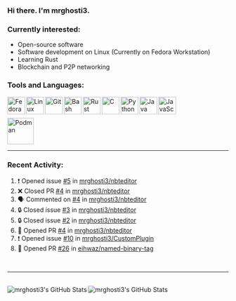 ### Hi there. I'm mrghosti3.

### Currently interested:

- Open-source software
- Software development on Linux (Currently on Fedora Workstation)
- Learning Rust
- Blockchain and P2P networking

### Tools and Languages:

<img align="left" width="40px" alt="Fedora Workstation" src="https://cdn.jsdelivr.net/gh/devicons/devicon/icons/fedora/fedora-original.svg" />
<img align="left" width="40px" alt="Linux" src="https://cdn.jsdelivr.net/gh/devicons/devicon/icons/linux/linux-original.svg" />
<img align="left" width="40px" alt="Git" src="https://cdn.jsdelivr.net/gh/devicons/devicon/icons/git/git-original.svg" />
<img align="left" width="40px" alt="Bash" src="https://cdn.jsdelivr.net/gh/devicons/devicon/icons/bash/bash-original.svg" />
<img align="left" width="40px" alt="Rust" src="https://cdn.jsdelivr.net/gh/devicons/devicon/icons/rust/rust-plain.svg" />
<img align="left" width="40px" alt="C" src="https://cdn.jsdelivr.net/gh/devicons/devicon/icons/c/c-original.svg" />
<img align="left" width="40px" alt="Python" src="https://cdn.jsdelivr.net/gh/devicons/devicon/icons/python/python-original.svg" />
<img align="left" width="40px" alt="Java" src="https://cdn.jsdelivr.net/gh/devicons/devicon/icons/java/java-original-wordmark.svg" />
<img align="left" width="40px" alt="JavaScript" src="https://cdn.jsdelivr.net/gh/devicons/devicon/icons/javascript/javascript-original.svg" />

<br><br>

<img width="60px" alt="Podman" src="https://cdn.jsdelivr.net/gh/devicons/devicon/icons/podman/podman-original.svg" />

---

### Recent Activity:

<!--START_SECTION:activity-->
1. ❗ Opened issue [#5](https://github.com/mrghosti3/nbteditor/issues/5) in [mrghosti3/nbteditor](https://github.com/mrghosti3/nbteditor)
2. ❌ Closed PR [#4](https://github.com/mrghosti3/nbteditor/pull/4) in [mrghosti3/nbteditor](https://github.com/mrghosti3/nbteditor)
3. 🗣 Commented on [#4](https://github.com/mrghosti3/nbteditor/issues/4) in [mrghosti3/nbteditor](https://github.com/mrghosti3/nbteditor)
4. 🔒 Closed issue [#3](https://github.com/mrghosti3/nbteditor/issues/3) in [mrghosti3/nbteditor](https://github.com/mrghosti3/nbteditor)
5. 🔒 Closed issue [#2](https://github.com/mrghosti3/nbteditor/issues/2) in [mrghosti3/nbteditor](https://github.com/mrghosti3/nbteditor)
6. 💪 Opened PR [#4](https://github.com/mrghosti3/nbteditor/pull/4) in [mrghosti3/nbteditor](https://github.com/mrghosti3/nbteditor)
7. ❗ Opened issue [#10](https://github.com/mrghosti3/CustomPlugin/issues/10) in [mrghosti3/CustomPlugin](https://github.com/mrghosti3/CustomPlugin)
8. 💪 Opened PR [#26](https://github.com/eihwaz/named-binary-tag/pull/26) in [eihwaz/named-binary-tag](https://github.com/eihwaz/named-binary-tag)
<!--END_SECTION:activity-->

<br />

---

<br />

<img align="left" alt="mrghosti3's GitHub Stats" src="https://github-readme-stats.vercel.app/api?username=mrghosti3&theme=radical&show_icons=true&hide_border=true" />
<img align="left" alt="mrghosti3's GitHub Stats" src="https://github-readme-stats.vercel.app/api/top-langs/?username=mrghosti3&theme=radical&hide_border=true&layout=compact" />
